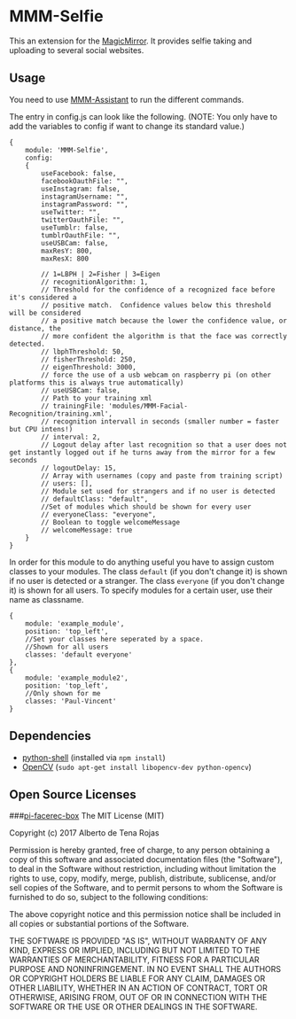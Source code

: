 # MMM-Selfie
This an extension for the [MagicMirror](https://github.com/MichMich/MagicMirror). It provides selfie taking and uploading to several social websites.

## Usage
You need to use [MMM-Assistant](https://github.com/eouia/MMM-Assistant) to run the different commands.

The entry in config.js can look like the following. (NOTE: You only have to add the variables to config if want to change its standard value.)

```
{
	module: 'MMM-Selfie',
	config:
	{
		useFacebook: false,
		facebookOauthFile: "",
		useInstagram: false,
		instagramUsername: "",
		instagramPassword: "",
		useTwitter: "",
		twitterOauthFile: "",
		useTumblr: false,
		tumblrOauthFile: "",
		useUSBCam: false,
		maxResY: 800,
		maxResX: 800

		// 1=LBPH | 2=Fisher | 3=Eigen
		// recognitionAlgorithm: 1,
		// Threshold for the confidence of a recognized face before it's considered a
		// positive match.  Confidence values below this threshold will be considered
		// a positive match because the lower the confidence value, or distance, the
		// more confident the algorithm is that the face was correctly detected.
		// lbphThreshold: 50,
		// fisherThreshold: 250,
		// eigenThreshold: 3000,
		// force the use of a usb webcam on raspberry pi (on other platforms this is always true automatically)
		// useUSBCam: false,
		// Path to your training xml
		// trainingFile: 'modules/MMM-Facial-Recognition/training.xml',
		// recognition intervall in seconds (smaller number = faster but CPU intens!)
		// interval: 2,
		// Logout delay after last recognition so that a user does not get instantly logged out if he turns away from the mirror for a few seconds
		// logoutDelay: 15,
		// Array with usernames (copy and paste from training script)
		// users: [],
		// Module set used for strangers and if no user is detected
		// defaultClass: "default",
		//Set of modules which should be shown for every user
		// everyoneClass: "everyone",
		// Boolean to toggle welcomeMessage
		// welcomeMessage: true
	}
}
```

In order for this module to do anything useful you have to assign custom classes to your modules. The class `default` (if you don't change it) is shown if no user is detected or a stranger. The class `everyone` (if you don't change it) is shown for all users. To specify modules for a certain user, use their name as classname.

```
{
	module: 'example_module',
	position: 'top_left',
	//Set your classes here seperated by a space.
	//Shown for all users
	classes: 'default everyone'
},
{
	module: 'example_module2',
	position: 'top_left',
	//Only shown for me
	classes: 'Paul-Vincent'
}
```

## Dependencies
- [python-shell](https://www.npmjs.com/package/python-shell) (installed via `npm install`)
- [OpenCV](http://opencv.org) (`sudo apt-get install libopencv-dev python-opencv`)

## Open Source Licenses
###[pi-facerec-box](https://github.com/tdicola/pi-facerec-box)
The MIT License (MIT)

Copyright (c) 2017 Alberto de Tena Rojas

Permission is hereby granted, free of charge, to any person obtaining a copy of
this software and associated documentation files (the "Software"), to deal in
the Software without restriction, including without limitation the rights to
use, copy, modify, merge, publish, distribute, sublicense, and/or sell copies of
the Software, and to permit persons to whom the Software is furnished to do so,
subject to the following conditions:

The above copyright notice and this permission notice shall be included in all
copies or substantial portions of the Software.

THE SOFTWARE IS PROVIDED "AS IS", WITHOUT WARRANTY OF ANY KIND, EXPRESS OR
IMPLIED, INCLUDING BUT NOT LIMITED TO THE WARRANTIES OF MERCHANTABILITY, FITNESS
FOR A PARTICULAR PURPOSE AND NONINFRINGEMENT. IN NO EVENT SHALL THE AUTHORS OR
COPYRIGHT HOLDERS BE LIABLE FOR ANY CLAIM, DAMAGES OR OTHER LIABILITY, WHETHER
IN AN ACTION OF CONTRACT, TORT OR OTHERWISE, ARISING FROM, OUT OF OR IN
CONNECTION WITH THE SOFTWARE OR THE USE OR OTHER DEALINGS IN THE SOFTWARE.
